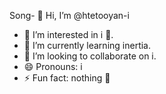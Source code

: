 Song- 👋 Hi, I’m @htetooyan-i
- 👀 I’m interested in i 🙂.
- 🌱 I’m currently learning inertia.
- 💞️ I’m looking to collaborate on i.
- 😄 Pronouns: i
- ⚡ Fun fact: nothing 🙂

<!---
htetooyan-i/htetooyan-i is a ✨ special ✨ repository because its `README.md` (this file) appears on your GitHub profile.
You can click the Preview link to take a look at your changes.
--->
